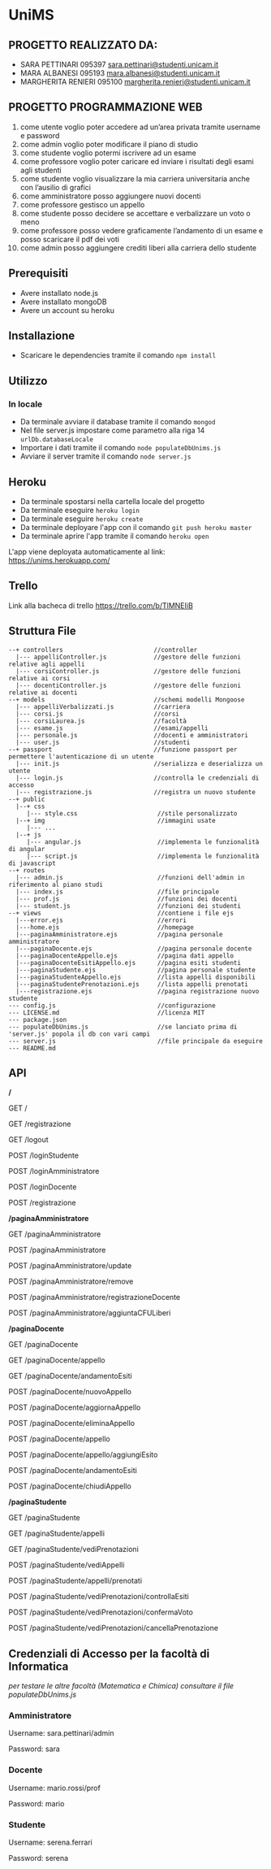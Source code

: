 # UniMS

## PROGETTO REALIZZATO DA:
* SARA PETTINARI        095397    sara.pettinari@studenti.unicam.it
* MARA ALBANESI         095193    mara.albanesi@studenti.unicam.it
* MARGHERITA RENIERI    095100    margherita.renieri@studenti.unicam.it

## PROGETTO PROGRAMMAZIONE WEB
1.  come utente voglio poter accedere ad un’area privata tramite username e password
2.  come admin voglio poter modificare il piano di studio
3.  come studente voglio potermi iscrivere ad un esame
4.  come professore voglio poter caricare ed inviare i risultati degli esami agli studenti
5.  come studente voglio visualizzare la mia carriera universitaria anche con l’ausilio di grafici
6.  come amministratore posso aggiungere nuovi docenti
7.  come professore gestisco un appello
8.  come studente posso decidere se accettare e verbalizzare un voto o meno
9.  come professore posso vedere graficamente l’andamento di un esame e posso scaricare il pdf dei voti
10. come admin posso aggiungere crediti liberi alla carriera dello studente
 
## Prerequisiti
* Avere installato node.js
* Avere installato mongoDB
* Avere un account su heroku

## Installazione
* Scaricare le dependencies tramite il comando `npm install`

## Utilizzo
### In locale
* Da terminale avviare il database tramite il comando `mongod`
* Nel file server.js impostare come parametro alla riga 14  ```urlDb.databaseLocale```
* Importare i dati tramite il comando `node populateDbUnims.js`
* Avviare il server tramite il comando `node server.js`

## Heroku 
* Da terminale spostarsi nella cartella locale del progetto
* Da terminale eseguire ```heroku login```
* Da terminale eseguire ```heroku create```
* Da terminale deployare l'app con il comando ```git push heroku master```
* Da terminale aprire l'app tramite il comando ```heroku open```

L'app viene deployata automaticamente al link:  https://unims.herokuapp.com/

## Trello
Link alla bacheca di trello https://trello.com/b/TlMNEIiB

## Struttura File
```
--+ controllers                         //controller
  |--- appelliController.js             //gestore delle funzioni relative agli appelli
  |--- corsiController.js               //gestore delle funzioni relative ai corsi
  |--- docentiController.js             //gestore delle funzioni relative ai docenti
--+ models                              //schemi modelli Mongoose
  |--- appelliVerbalizzati.js           //carriera
  |--- corsi.js                         //corsi
  |--- corsiLaurea.js                   //facoltà
  |--- esame.js                         //esami/appelli
  |--- personale.js                     //docenti e amministratori
  |--- user.js                          //studenti
--+ passport                            //funzione passport per permettere l'autenticazione di un utente
  |--- init.js                          //serializza e deserializza un utente
  |--- login.js                         //controlla le credenziali di accesso
  |--- registrazione.js                 //registra un nuovo studente 
--+ public
  |--+ css
     |--- style.css                      //stile personalizzato
  |--+ img                               //immagini usate 
     |--- ...
  |--+ js
     |--- angular.js                     //implementa le funzionalità di angular
     |--- script.js                      //implementa le funzionalità di javascript 
--+ routes
  |--- admin.js                          //funzioni dell'admin in riferimento al piano studi
  |--- index.js                          //file principale
  |--- prof.js                           //funzioni dei docenti
  |--- student.js                        //funzioni dei studenti
--+ views                                //contiene i file ejs
  |---error.ejs                          //errori
  |---home.ejs                           //homepage
  |---paginaAmministratore.ejs           //pagina personale amministratore
  |---paginaDocente.ejs                  //pagina personale docente
  |---paginaDocenteAppello.ejs           //pagina dati appello
  |---paginaDocenteEsitiAppello.ejs      //pagina esiti studenti
  |---paginaStudente.ejs                 //pagina personale studente
  |---paginaStudenteAppello.ejs          //lista appelli disponibili
  |---paginaStudentePrenotazioni.ejs     //lista appelli prenotati
  |---registrazione.ejs                  //pagina registrazione nuovo studente
--- config.js                            //configurazione
--- LICENSE.md                           //licenza MIT   
--- package.json                         
--- populateDbUnims.js                   //se lanciato prima di 'server.js' popola il db con vari campi
--- server.js                            //file principale da eseguire
--- README.md
```
   
## API

**/**

GET / 

GET /registrazione

GET /logout

POST /loginStudente

POST /loginAmministratore

POST /loginDocente

POST /registrazione


**/paginaAmministratore**

GET /paginaAmministratore

POST /paginaAmministratore

POST /paginaAmministratore/update

POST /paginaAmministratore/remove

POST /paginaAmministratore/registrazioneDocente

POST /paginaAmministratore/aggiuntaCFULiberi


**/paginaDocente**

GET /paginaDocente

GET /paginaDocente/appello

GET /paginaDocente/andamentoEsiti

POST /paginaDocente/nuovoAppello

POST /paginaDocente/aggiornaAppello

POST /paginaDocente/eliminaAppello

POST /paginaDocente/appello

POST /paginaDocente/appello/aggiungiEsito

POST /paginaDocente/andamentoEsiti

POST /paginaDocente/chiudiAppello


**/paginaStudente**

GET /paginaStudente

GET /paginaStudente/appelli

GET /paginaStudente/vediPrenotazioni

POST /paginaStudente/vediAppelli

POST /paginaStudente/appelli/prenotati

POST /paginaStudente/vediPrenotazioni/controllaEsiti

POST /paginaStudente/vediPrenotazioni/confermaVoto

POST /paginaStudente/vediPrenotazioni/cancellaPrenotazione

## Credenziali di Accesso per la facoltà di Informatica
*per testare le altre facoltà (Matematica e Chimica) consultare il file populateDbUnims.js*

### Amministratore

Username: sara.pettinari/admin

Password: sara

### Docente

Username: mario.rossi/prof

Password: mario

### Studente

Username: serena.ferrari   

Password: serena


